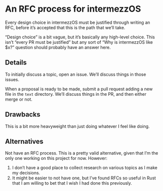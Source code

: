 # An RFC process for intermezzOS

Every design choice in intermezzOS must be justified through writing an RFC,
before it’s accepted that this is the path that we’ll take.

“Design choice” is a bit vague, but it’s basically any high-level choice. This
isn’t “every PR must be justified” but any sort of “Why is intermezzOS like
$x?” question should probably have an answer here.

## Details

To initially discuss a topic, open an issue. We’ll discuss things in those
issues.

When a proposal is ready to be made, submit a pull request adding a new file in
the `text` directory. We’ll discuss things in the PR, and then either merge or
not.

## Drawbacks

This is a bit more heavyweight than just doing whatever I feel like doing.

## Alternatives

Not have an RFC process. This is a pretty valid alternative, given that I’m the
only one working on this project for now. However:

1. I don’t have a good place to collect research on various topics as I make my
   decisions.
2. It might be easier to not have one, but I’ve found RFCs so useful in Rust that
   I am willing to bet that I wish I had done this previously.
